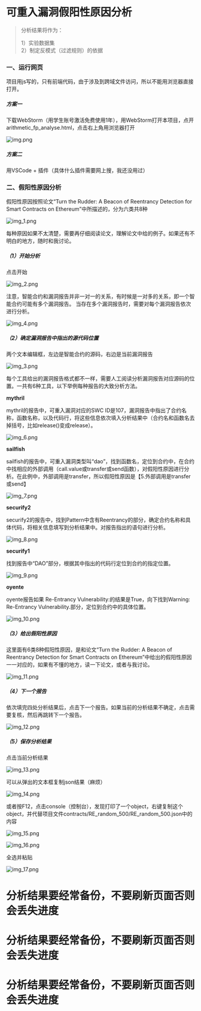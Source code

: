 # 可重入漏洞假阳性原因分析

>分析结果将作为：
>
> 1）实验数据集   
> 2）制定反模式（过滤规则）的依据


### 一、运行网页

项目用js写的，只有前端代码，由于涉及到跨域文件访问，所以不能用浏览器直接打开。

##### 方案一

下载WebStorm（用学生账号激活免费使用1年），用WebStorm打开本项目，点开arithmetic_fp_analyse.html，点击右上角用浏览器打开

![img.png](pic/img.png)

##### 方案二

用VSCode + 插件（具体什么插件需要网上搜，我还没用过）


### 二、假阳性原因分析

假阳性原因按照论文“Turn the Rudder: A Beacon of Reentrancy Detection for Smart Contracts on Ethereum”中所描述的，分为六类共8种

![img_1.png](pic/img_1.png)

每种原因如果不太清楚，需要再仔细阅读论文，理解论文中给的例子。如果还有不明白的地方，随时和我讨论。

##### （1）开始分析

点击开始

![img_2.png](pic/img_2.png)

注意，智能合约和漏洞报告并非一对一的关系，有时候是一对多的关系，即一个智能合约可能有多个漏洞报告。
当存在多个漏洞报告时，需要对每个漏洞报告依次进行分析。

![img_4.png](pic/img_4.png)

##### （2）确定漏洞报告中指出的源代码位置

两个文本编辑框，左边是智能合约的源码，右边是当前漏洞报告

![img_3.png](pic/img_3.png)

每个工具给出的漏洞报告格式都不一样，需要人工阅读分析漏洞报告对应源码的位置。一共有6种工具，以下举例每种报告的大致分析方法。

**mythril**

mythril的报告中，可重入漏洞对应的SWC ID是107，漏洞报告中指出了合约名称，函数名称，以及代码行，将这些信息依次填入分析结果中（合约名和函数名去掉括号，比如release()变成release）。

![img_6.png](pic/img_6.png)

**sailfish**

sailfish的报告中，可重入漏洞类型叫“dao”，找到函数名，定位到合约中，在合约中找相应的外部调用（call.value或transfer或send函数），对假阳性原因进行分析。在此例中，外部调用是transfer，所以假阳性原因是【5.外部调用是transfer或send】

![img_7.png](pic/img_7.png)

**securify2**

securify2的报告中，找到Pattern中含有Reentrancy的部分，确定合约名称和具体代码，将相关信息填写到分析结果中。对报告指出的语句进行分析。

![img_8.png](pic/img_8.png)

**securify1**

找到报告中“DAO”部分，根据其中指出的代码行定位到合约的指定位置。

![img_9.png](pic/img_9.png)

**oyente**

oyente报告如果 Re-Entrancy Vulnerability:的结果是True，向下找到Warning: Re-Entrancy Vulnerability.部分，定位到合约中的具体位置。

![img_10.png](pic/img_10.png)

##### （3）给出假阳性原因

这里面有6类8种假阳性原因，是和论文“Turn the Rudder: A Beacon of Reentrancy Detection for Smart Contracts on Ethereum”中给出的假阳性原因一一对应的，如果有不懂的地方，读一下论文，或者与我讨论。

![img_11.png](pic/img_11.png)

##### （4）下一个报告

依次填完四处分析结果后，点击下一个报告。如果当前的分析结果不确定，点击需要复核，然后再跳转下一个报告。

![img_12.png](pic/img_12.png)

##### （5）保存分析结果

点击当前分析结果

![img_13.png](pic/img_13.png)

可以从弹出的文本框复制json结果（麻烦）

![img_14.png](pic/img_14.png)

或者按F12，点击console（控制台），发现打印了一个object，右键复制这个object，并代替项目文件contracts/RE_random_500/RE_random_500.json中的内容

![img_15.png](pic/img_15.png)

![img_16.png](pic/img_16.png)

全选并粘贴

![img_17.png](pic/img_17.png)

# 分析结果要经常备份，不要刷新页面否则会丢失进度
# 分析结果要经常备份，不要刷新页面否则会丢失进度
# 分析结果要经常备份，不要刷新页面否则会丢失进度